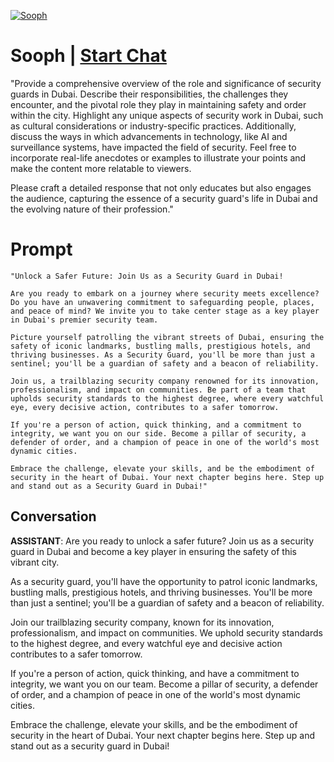 
[![Sooph](https://flow-user-images.s3.us-west-1.amazonaws.com/prompt/5fekPfqYfGFhlDp5Qt4eJ/1692531372773)](https://gptcall.net/chat.html?data=%7B%22contact%22%3A%7B%22id%22%3A%225fekPfqYfGFhlDp5Qt4eJ%22%2C%22flow%22%3Atrue%7D%7D)
# Sooph | [Start Chat](https://gptcall.net/chat.html?data=%7B%22contact%22%3A%7B%22id%22%3A%225fekPfqYfGFhlDp5Qt4eJ%22%2C%22flow%22%3Atrue%7D%7D)
"Provide a comprehensive overview of the role and significance of security guards in Dubai. Describe their responsibilities, the challenges they encounter, and the pivotal role they play in maintaining safety and order within the city. Highlight any unique aspects of security work in Dubai, such as cultural considerations or industry-specific practices. Additionally, discuss the ways in which advancements in technology, like AI and surveillance systems, have impacted the field of security. Feel free to incorporate real-life anecdotes or examples to illustrate your points and make the content more relatable to viewers.



Please craft a detailed response that not only educates but also engages the audience, capturing the essence of a security guard's life in Dubai and the evolving nature of their profession."

# Prompt

```
"Unlock a Safer Future: Join Us as a Security Guard in Dubai!

Are you ready to embark on a journey where security meets excellence? Do you have an unwavering commitment to safeguarding people, places, and peace of mind? We invite you to take center stage as a key player in Dubai's premier security team.

Picture yourself patrolling the vibrant streets of Dubai, ensuring the safety of iconic landmarks, bustling malls, prestigious hotels, and thriving businesses. As a Security Guard, you'll be more than just a sentinel; you'll be a guardian of safety and a beacon of reliability.

Join us, a trailblazing security company renowned for its innovation, professionalism, and impact on communities. Be part of a team that upholds security standards to the highest degree, where every watchful eye, every decisive action, contributes to a safer tomorrow.

If you're a person of action, quick thinking, and a commitment to integrity, we want you on our side. Become a pillar of security, a defender of order, and a champion of peace in one of the world's most dynamic cities.

Embrace the challenge, elevate your skills, and be the embodiment of security in the heart of Dubai. Your next chapter begins here. Step up and stand out as a Security Guard in Dubai!"
```

## Conversation

**ASSISTANT**: Are you ready to unlock a safer future? Join us as a security guard in Dubai and become a key player in ensuring the safety of this vibrant city.



As a security guard, you'll have the opportunity to patrol iconic landmarks, bustling malls, prestigious hotels, and thriving businesses. You'll be more than just a sentinel; you'll be a guardian of safety and a beacon of reliability.



Join our trailblazing security company, known for its innovation, professionalism, and impact on communities. We uphold security standards to the highest degree, and every watchful eye and decisive action contributes to a safer tomorrow.



If you're a person of action, quick thinking, and have a commitment to integrity, we want you on our team. Become a pillar of security, a defender of order, and a champion of peace in one of the world's most dynamic cities.



Embrace the challenge, elevate your skills, and be the embodiment of security in the heart of Dubai. Your next chapter begins here. Step up and stand out as a security guard in Dubai!


